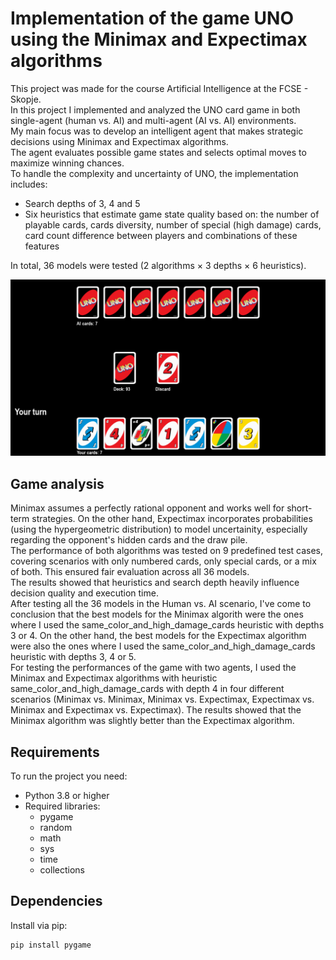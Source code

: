 # Implementation of the game UNO using the Minimax and Expectimax algorithms
This project was made for the course Artificial Intelligence at the FCSE - Skopje. \
In this project I implemented and analyzed the UNO card game in both single-agent (human vs. AI) and multi-agent (AI vs. AI) environments. \
My main focus was to develop an intelligent agent that makes strategic decisions using Minimax and Expectimax algorithms. \
The agent evaluates possible game states and selects optimal moves to maximize winning chances. \
To handle the complexity and uncertainty of UNO, the implementation includes:
- Search depths of 3, 4 and 5
- Six heuristics that estimate game state quality based on: the number of playable cards, cards diversity, number of special (high damage) cards, card count difference between players and combinations of these features 

In total, 36 models were tested (2 algorithms × 3 depths × 6 heuristics).

![UNO](uno%20game.png)

## Game analysis
Minimax assumes a perfectly rational opponent and works well for short-term strategies. On the other hand, Expectimax incorporates probabilities (using the hypergeometric distribution) to model uncertainity, especially regarding the opponent's hidden cards and the draw pile. \
The performance of both algorithms was tested on 9 predefined test cases, covering scenarios with only numbered cards, only special cards, or a mix of both. This ensured fair evaluation across all 36 models. \
The results showed that heuristics and search depth heavily influence decision quality and execution time. \
After testing all the 36 models in the Human vs. AI scenario, I've come to conclusion that the best models for the Minimax algorith were the ones where I used the same_color_and_high_damage_cards heuristic with depths 3 or 4. On the other hand, the best models for the Expectimax algorithm were also the ones where I used the same_color_and_high_damage_cards heuristic with depths 3, 4 or 5.\
For testing the performances of the game with two agents, I used the Minimax and Expectimax algorithms with heuristic same_color_and_high_damage_cards with depth 4 in four different scenarios (Minimax vs. Minimax, Minimax vs. Expectimax, Expectimax vs. Minimax and Expectimax vs. Expectimax). The results showed that the Minimax algorithm was slightly better than the Expectimax algorithm.

## Requirements
To run the project you need:
- Python 3.8 or higher
- Required libraries:
    - pygame
    - random
    - math
    - sys
    - time
    - collections

## Dependencies
Install via pip: 
```
pip install pygame
